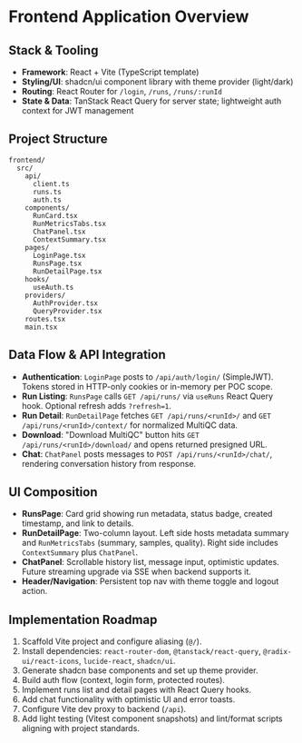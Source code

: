 # Frontend Application Overview

## Stack & Tooling
- **Framework**: React + Vite (TypeScript template)
- **Styling/UI**: shadcn/ui component library with theme provider (light/dark)
- **Routing**: React Router for `/login`, `/runs`, `/runs/:runId`
- **State & Data**: TanStack React Query for server state; lightweight auth context for JWT management

## Project Structure
```
frontend/
  src/
    api/
      client.ts
      runs.ts
      auth.ts
    components/
      RunCard.tsx
      RunMetricsTabs.tsx
      ChatPanel.tsx
      ContextSummary.tsx
    pages/
      LoginPage.tsx
      RunsPage.tsx
      RunDetailPage.tsx
    hooks/
      useAuth.ts
    providers/
      AuthProvider.tsx
      QueryProvider.tsx
    routes.tsx
    main.tsx
```

## Data Flow & API Integration
- **Authentication**: `LoginPage` posts to `/api/auth/login/` (SimpleJWT). Tokens stored in HTTP-only cookies or in-memory per POC scope.
- **Run Listing**: `RunsPage` calls `GET /api/runs/` via `useRuns` React Query hook. Optional refresh adds `?refresh=1`.
- **Run Detail**: `RunDetailPage` fetches `GET /api/runs/<runId>/` and `GET /api/runs/<runId>/context/` for normalized MultiQC data.
- **Download**: "Download MultiQC" button hits `GET /api/runs/<runId>/download/` and opens returned presigned URL.
- **Chat**: `ChatPanel` posts messages to `POST /api/runs/<runId>/chat/`, rendering conversation history from response.

## UI Composition
- **RunsPage**: Card grid showing run metadata, status badge, created timestamp, and link to details.
- **RunDetailPage**: Two-column layout. Left side hosts metadata summary and `RunMetricsTabs` (summary, samples, quality). Right side includes `ContextSummary` plus `ChatPanel`.
- **ChatPanel**: Scrollable history list, message input, optimistic updates. Future streaming upgrade via SSE when backend supports it.
- **Header/Navigation**: Persistent top nav with theme toggle and logout action.

## Implementation Roadmap
1. Scaffold Vite project and configure aliasing (`@/`).
2. Install dependencies: `react-router-dom`, `@tanstack/react-query`, `@radix-ui/react-icons`, `lucide-react`, `shadcn/ui`.
3. Generate shadcn base components and set up theme provider.
4. Build auth flow (context, login form, protected routes).
5. Implement runs list and detail pages with React Query hooks.
6. Add chat functionality with optimistic UI and error toasts.
7. Configure Vite dev proxy to backend (`/api`).
8. Add light testing (Vitest component snapshots) and lint/format scripts aligning with project standards.

